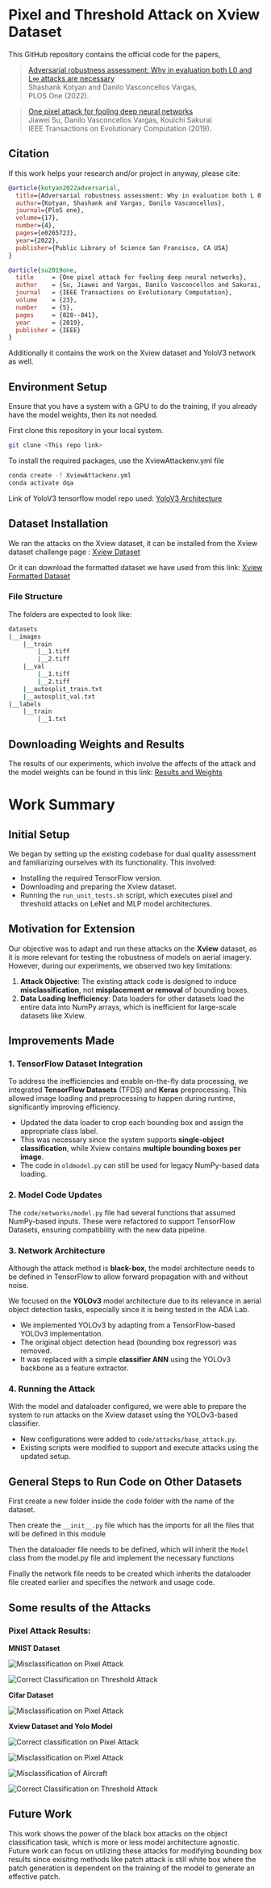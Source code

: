 # Pixel and Threshold Attack on Xview Dataset

This GitHub repository contains the official code for the papers,

> [Adversarial robustness assessment: Why in evaluation both L0 and L∞ attacks are necessary](https://journals.plos.org/plosone/article?id=10.1371/journal.pone.0265723)\
> Shashank Kotyan and Danilo Vasconcellos Vargas, \
> PLOS One (2022).

> [One pixel attack for fooling deep neural networks](https://ieeexplore.ieee.org/abstract/document/8601309)\
> Jiawei Su, Danilo Vasconcellos Vargas, Kouichi Sakurai\
> IEEE Transactions on Evolutionary Computation (2019).
 
## Citation

If this work helps your research and/or project in anyway, please cite:

```bibtex
@article{kotyan2022adversarial,
  title={Adversarial robustness assessment: Why in evaluation both L 0 and L∞ attacks are necessary},
  author={Kotyan, Shashank and Vargas, Danilo Vasconcellos},
  journal={PloS one},
  volume={17},
  number={4},
  pages={e0265723},
  year={2022},
  publisher={Public Library of Science San Francisco, CA USA}
}

@article{su2019one,
  title     = {One pixel attack for fooling deep neural networks},
  author    = {Su, Jiawei and Vargas, Danilo Vasconcellos and Sakurai, Kouichi},
  journal   = {IEEE Transactions on Evolutionary Computation},
  volume    = {23},
  number    = {5},
  pages     = {828--841},
  year      = {2019},
  publisher = {IEEE}
}
```

Additionally it contains the work on the Xview dataset and YoloV3 network as well.

## Environment Setup

Ensure that you have a system with a GPU to do the training, if you already have the model weights, then its not needed.

First clone this repository in your local system.
```bash
git clone <This repo link>
```

To install the required packages, use the XviewAttackenv.yml file
```bash
conda create -f XviewAttackenv.yml
conda activate dqa
```

Link of YoloV3 tensorflow model repo used: [YoloV3 Architecture](https://github.com/zzh8829/yolov3-tf2/blob/master/train.py)

## Dataset Installation

We ran the attacks on the Xview dataset, it can be installed from the Xview dataset challenge page : [Xview Dataset](http://xviewdataset.org/#dataset)

Or it can download the formatted dataset we have used from this link: [Xview Formatted Dataset](https://drive.google.com/drive/folders/1P0fL3wWNJkjwfq5NBYRjw-KzPx4FYEBl?usp=sharing)

### File Structure

The folders are expected to look like: 

```bash
datasets
|__images
    |__train
        |__1.tiff
        |__2.tiff
    |__val
        |__1.tiff
        |__2.tiff
    |__autosplit_train.txt
    |__autosplit_val.txt
|__labels
    |__train
        |__1.txt
```

## Downloading Weights and Results

The results of our experiments, which involve the affects of the attack and the model weights can be found in this link: [Results and Weights](https://drive.google.com/drive/folders/1Ctlv4lhhjTADT0bnHnX4iv7jNUeyqkx7?usp=sharing)

# Work Summary

## Initial Setup

We began by setting up the existing codebase for dual quality assessment and familiarizing ourselves with its functionality. This involved:

- Installing the required TensorFlow version.
- Downloading and preparing the Xview dataset.
- Running the `run_unit_tests.sh` script, which executes pixel and threshold attacks on LeNet and MLP model architectures.

## Motivation for Extension

Our objective was to adapt and run these attacks on the **Xview** dataset, as it is more relevant for testing the robustness of models on aerial imagery. However, during our experiments, we observed two key limitations:

1. **Attack Objective**: The existing attack code is designed to induce **misclassification**, not **misplacement or removal** of bounding boxes.
2. **Data Loading Inefficiency**: Data loaders for other datasets load the entire data into NumPy arrays, which is inefficient for large-scale datasets like Xview.

## Improvements Made

### 1. TensorFlow Dataset Integration

To address the inefficiencies and enable on-the-fly data processing, we integrated **TensorFlow Datasets** (TFDS) and **Keras** preprocessing. This allowed image loading and preprocessing to happen during runtime, significantly improving efficiency.

- Updated the data loader to crop each bounding box and assign the appropriate class label.
- This was necessary since the system supports **single-object classification**, while Xview contains **multiple bounding boxes per image**.
- The code in `oldmodel.py` can still be used for legacy NumPy-based data loading.

### 2. Model Code Updates

The `code/networks/model.py` file had several functions that assumed NumPy-based inputs. These were refactored to support TensorFlow Datasets, ensuring compatibility with the new data pipeline.

### 3. Network Architecture

Although the attack method is **black-box**, the model architecture needs to be defined in TensorFlow to allow forward propagation with and without noise.

We focused on the **YOLOv3** model architecture due to its relevance in aerial object detection tasks, especially since it is being tested in the ADA Lab.

- We implemented YOLOv3 by adapting from a TensorFlow-based YOLOv3 implementation.
- The original object detection head (bounding box regressor) was removed.
- It was replaced with a simple **classifier ANN** using the YOLOv3 backbone as a feature extractor.

### 4. Running the Attack

With the model and dataloader configured, we were able to prepare the system to run attacks on the Xview dataset using the YOLOv3-based classifier.

- New configurations were added to `code/attacks/base_attack.py`.
- Existing scripts were modified to support and execute attacks using the updated setup.


## General Steps to Run Code on Other Datasets

First create a new folder inside the code folder with the name of the dataset.

Then create the ``__init__.py`` file which has the imports for all the files that will be defined in this module

Then the dataloader file needs to be defined, which will inherit the ``Model`` class from the model.py file and implement the necessary functions

Finally the network file needs to be created which inherits the dataloader file created earlier and specifies the network and usage code.

## Some results of the Attacks

### Pixel Attack Results:

**MNIST Dataset**

![Misclassification on Pixel Attack](images/images/Pixel_DE/Mnist/MLP-without_augmentation/test.png)

![Correct Classification on Threshold Attack](images/images/Threshold_CMAES/Mnist/MLP-without_augmentation/test.png)

**Cifar Dataset**

![Misclassification on Pixel Attack](images/images/Pixel_DE/Cifar10/YoloV3-without_augmentation/test.png)


**Xview Dataset and Yolo Model**

![Correct classification on Pixel Attack](images/images/Pixel_DE/xView/YoloV3_Xview-without_augmentation/test.png)

![Misclassification on Pixel Attack](images/images/Pixel_DE/xView/YoloV3_Xview-without_augmentation/test1.png)

![Misclassification of Aircraft](images/images/Pixel_CMAES/xView/YoloV3_Xview-without_augmentation/test.png)

![Correct Classification on Threshold Attack](images/images/Threshold_CMAES/xView/YoloV3_Xview-without_augmentation/test.png)

## Future Work

This work shows the power of the black box attacks on the object classification task, which is more or less model architecture agnostic. Future work can focus on utilizing these attacks for modifying bounding box results since exisitng methods like patch attack is still white box where the patch generation is dependent on the training of the model to generate an effective patch.

